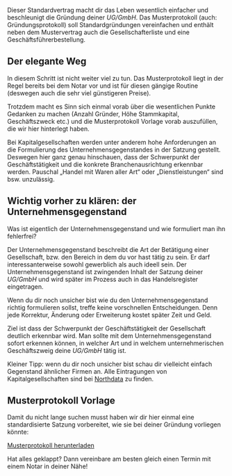 Dieser Standardvertrag macht dir das Leben wesentlich einfacher und beschleunigt die Gründung deiner _UG/GmbH_. Das Musterprotokoll (auch: Gründungsprotokoll) soll Standardgründungen vereinfachen und enthält neben dem Mustervertrag auch die Gesellschafterliste und eine Geschäftsführerbestellung.

## Der elegante Weg

In diesem Schritt ist nicht weiter viel zu tun. Das Musterprotokoll liegt in der Regel bereits bei dem Notar vor und ist für diesen gängige Routine (deswegen auch die sehr viel günstigeren Preise).

Trotzdem macht es Sinn sich einmal vorab über die wesentlichen Punkte Gedanken zu machen (Anzahl Gründer, Höhe Stammkapital, Geschäftszweck etc.) und die Musterprotokoll Vorlage vorab auszufüllen, die wir hier hinterlegt haben.

Bei Kapitalgesellschaften werden unter anderem hohe Anforderungen an die Formulierung des Unternehmensgegenstandes in der Satzung gestellt. Deswegen hier ganz genau hinschauen, dass der Schwerpunkt der Geschäftstätigkeit und die konkrete Branchenausrichtung erkennbar werden. Pauschal „Handel mit Waren aller Art“ oder „Dienstleistungen“ sind bsw. unzulässig.

## Wichtig vorher zu klären: der Unternehmensgegenstand

Was ist eigentlich der Unternehmensgegenstand und wie formuliert man ihn fehlerfrei?

Der Unternehmensgegenstand beschreibt die Art der Betätigung einer Gesellschaft, bzw. den Bereich in dem du vor hast tätig zu sein. Er darf interessanterweise sowohl gewerblich als auch ideell sein. Der Unternehmensgegenstand ist zwingenden Inhalt der Satzung deiner _UG/GmbH_ und wird später im Prozess auch in das Handelsregister eingetragen.

Wenn du dir noch unsicher bist wie du den Unternehmensgegenstand richtig formulieren sollst, treffe keine vorschnellen Entscheidungen. Denn jede Korrektur, Änderung oder Erweiterung kostet später Zeit und Geld.

Ziel ist dass der Schwerpunkt der Geschäftstätigkeit der Gesellschaft deutlich erkennbar wird. Man sollte mit dem Unternehmensgegenstand sofort erkennen können, in welcher Art und in welchem unternehmerischen Geschäftszweig deine _UG/GmbH_ tätig ist.

Kleiner Tipp: wenn du dir noch unsicher bist schau dir vielleicht einfach Gegenstand ähnlicher Firmen an. Alle Eintragungen von Kapitalgesellschaften sind bei [Northdata](https://www.northdata.de/) zu finden.

## Musterprotokoll Vorlage

Damit du nicht lange suchen musst haben wir dir hier einmal eine standardisierte Satzung vorbereitet, wie sie bei deiner Gründung vorliegen könnte:

[Musterprotokoll herunterladen](/Users/Luis.Rieke/Documents/projects/venture-capitol-downloads/Musterprotokoll_UG_Gmbh.pdf)

Hat alles geklappt? Dann vereinbare am besten gleich einen Termin mit einem Notar in deiner Nähe!
